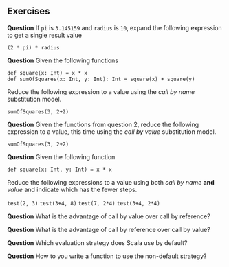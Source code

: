 ## Exercises

**Question** If `pi` is `3.145159` and `radius` is `10`, expand the following expression to get a single result value

    (2 * pi) * radius


**Question** Given the following functions

    def square(x: Int) = x * x
    def sumOfSquares(x: Int, y: Int): Int = square(x) + square(y)


Reduce the following expression to a value using the *call by name* substitution model.

    sumOfSquares(3, 2+2)


**Question** Given the functions from question 2, reduce the following expression to a value, this time using the *call by value* substitution model.

    sumOfSquares(3, 2+2)


**Question** Given the following function

    def square(x: Int, y: Int) = x * x

Reduce the following expressions to a value using both *call by name* **and** *value* and indicate which has the fewer steps.

`test(2, 3)`
`test(3+4, 8)`
`test(7, 2*4)`
`test(3+4, 2*4)`

 **Question** What is the advantage of call by value over call by reference?

 **Question** What is the advantage of call by reference over call by value?

 **Question** Which evaluation strategy does Scala use by default?

 **Question** How to you write a function to use the non-default strategy?



